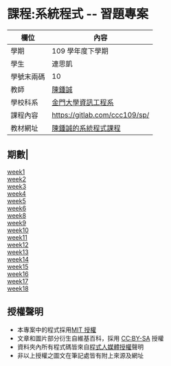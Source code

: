 # 課程:系統程式 -- 習題專案

欄位 | 內容
-----|--------
學期 | 109 學年度下學期
學生 |  連思凱
學號末兩碼 | 10
教師 | [陳鍾誠](https://www.nqu.edu.tw/educsie/index.php?act=blog&code=list&ids=4)
學校科系 | [金門大學資訊工程系](https://www.nqu.edu.tw/educsie/index.php)
課程內容 | https://gitlab.com/ccc109/sp/
教材網址 | [陳鍾誠的系統程式課程](http://programmermedia.org/root/%E9%99%B3%E9%8D%BE%E8%AA%A0/%E8%AA%B2%E7%A8%8B/%E7%B3%BB%E7%B5%B1%E7%A8%8B%E5%BC%8F/README.md)

期數|
----------------------
[week1](./week1/week1.md)<br>
[week2](./week2/week2.md)<br>
[week3](./week3/week3.md)<br>
[week4](./week4/week4.md)<br>
[week5](./week5/week5.md)<br>
[week6](./week6/week6.md)<br>
[week8](./week8/week8.md)<br>
[week9](./week9/week9.md)<br>
[week10](./week10/week10.md)<br>
[week11](./week11/week11.md)<br>
[week12](./week12/week12.md)<br>
[week13](./week13/week13.md)<br>
[week14](./week14/week14.md)<br>
[week15](./week15/week15.md)<br>
[week16](./week16/week16.md)<br>
[week17](./week17/week17.md)<br>
[week18](./week18/week18.md)
## 授權聲明
* 本專案中的程式採用[MIT 授權](https://zh.wikipedia.org/wiki/MIT%E8%A8%B1%E5%8F%AF%E8%AD%89)
* 文章和圖片部分衍生自維基百科，採用 [CC:BY-SA](https://zh.wikipedia.org/zh-hant/Wikipedia%3ACC_BY-SA_3.0%E5%8D%8F%E8%AE%AE%E6%96%87%E6%9C%AC) 授權
* 資料夾內所有程式碼皆來自[程式人媒體授權](https://programmermedia.org/root/%E7%A8%8B%E5%BC%8F%E4%BA%BA%E5%AA%92%E9%AB%94/%E6%8E%88%E6%AC%8A.md)聲明
* 非以上授權之圖文在筆記處皆有附上來源及網址